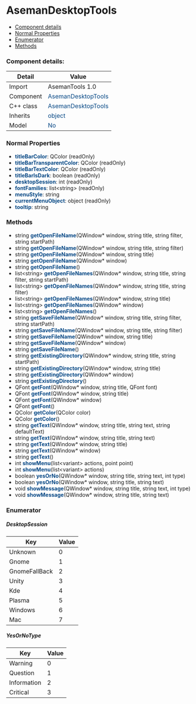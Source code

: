 # AsemanDesktopTools

 * [Component details](#component-details)
 * [Normal Properties](#normal-properties)
 * [Enumerator](#enumerator)
 * [Methods](#methods)


### Component details:

|Detail|Value|
|------|-----|
|Import|AsemanTools 1.0|
|Component|<font color='#074885'>AsemanDesktopTools</font>|
|C++ class|<font color='#074885'>AsemanDesktopTools</font>|
|Inherits|<font color='#074885'>object</font>|
|Model|<font color='#074885'>No</font>|


### Normal Properties

* <font color='#074885'><b>titleBarColor</b></font>: QColor (readOnly)
* <font color='#074885'><b>titleBarTransparentColor</b></font>: QColor (readOnly)
* <font color='#074885'><b>titleBarTextColor</b></font>: QColor (readOnly)
* <font color='#074885'><b>titleBarIsDark</b></font>: boolean (readOnly)
* <font color='#074885'><b>desktopSession</b></font>: int (readOnly)
* <font color='#074885'><b>fontFamilies</b></font>: list&lt;string&gt; (readOnly)
* <font color='#074885'><b>menuStyle</b></font>: string
* <font color='#074885'><b>currentMenuObject</b></font>: object (readOnly)
* <font color='#074885'><b>tooltip</b></font>: string


### Methods

 * string <font color='#074885'><b>getOpenFileName</b></font>(QWindow* window, string title, string filter, string startPath)
 * string <font color='#074885'><b>getOpenFileName</b></font>(QWindow* window, string title, string filter)
 * string <font color='#074885'><b>getOpenFileName</b></font>(QWindow* window, string title)
 * string <font color='#074885'><b>getOpenFileName</b></font>(QWindow* window)
 * string <font color='#074885'><b>getOpenFileName</b></font>()
 * list&lt;string&gt; <font color='#074885'><b>getOpenFileNames</b></font>(QWindow* window, string title, string filter, string startPath)
 * list&lt;string&gt; <font color='#074885'><b>getOpenFileNames</b></font>(QWindow* window, string title, string filter)
 * list&lt;string&gt; <font color='#074885'><b>getOpenFileNames</b></font>(QWindow* window, string title)
 * list&lt;string&gt; <font color='#074885'><b>getOpenFileNames</b></font>(QWindow* window)
 * list&lt;string&gt; <font color='#074885'><b>getOpenFileNames</b></font>()
 * string <font color='#074885'><b>getSaveFileName</b></font>(QWindow* window, string title, string filter, string startPath)
 * string <font color='#074885'><b>getSaveFileName</b></font>(QWindow* window, string title, string filter)
 * string <font color='#074885'><b>getSaveFileName</b></font>(QWindow* window, string title)
 * string <font color='#074885'><b>getSaveFileName</b></font>(QWindow* window)
 * string <font color='#074885'><b>getSaveFileName</b></font>()
 * string <font color='#074885'><b>getExistingDirectory</b></font>(QWindow* window, string title, string startPath)
 * string <font color='#074885'><b>getExistingDirectory</b></font>(QWindow* window, string title)
 * string <font color='#074885'><b>getExistingDirectory</b></font>(QWindow* window)
 * string <font color='#074885'><b>getExistingDirectory</b></font>()
 * QFont <font color='#074885'><b>getFont</b></font>(QWindow* window, string title, QFont font)
 * QFont <font color='#074885'><b>getFont</b></font>(QWindow* window, string title)
 * QFont <font color='#074885'><b>getFont</b></font>(QWindow* window)
 * QFont <font color='#074885'><b>getFont</b></font>()
 * QColor <font color='#074885'><b>getColor</b></font>(QColor color)
 * QColor <font color='#074885'><b>getColor</b></font>()
 * string <font color='#074885'><b>getText</b></font>(QWindow* window, string title, string text, string defaultText)
 * string <font color='#074885'><b>getText</b></font>(QWindow* window, string title, string text)
 * string <font color='#074885'><b>getText</b></font>(QWindow* window, string title)
 * string <font color='#074885'><b>getText</b></font>(QWindow* window)
 * string <font color='#074885'><b>getText</b></font>()
 * int <font color='#074885'><b>showMenu</b></font>(list&lt;variant&gt; actions, point point)
 * int <font color='#074885'><b>showMenu</b></font>(list&lt;variant&gt; actions)
 * boolean <font color='#074885'><b>yesOrNo</b></font>(QWindow* window, string title, string text, int type)
 * boolean <font color='#074885'><b>yesOrNo</b></font>(QWindow* window, string title, string text)
 * void <font color='#074885'><b>showMessage</b></font>(QWindow* window, string title, string text, int type)
 * void <font color='#074885'><b>showMessage</b></font>(QWindow* window, string title, string text)



### Enumerator


##### DesktopSession

|Key|Value|
|---|-----|
|Unknown|0|
|Gnome|1|
|GnomeFallBack|2|
|Unity|3|
|Kde|4|
|Plasma|5|
|Windows|6|
|Mac|7|

##### YesOrNoType

|Key|Value|
|---|-----|
|Warning|0|
|Question|1|
|Information|2|
|Critical|3|

